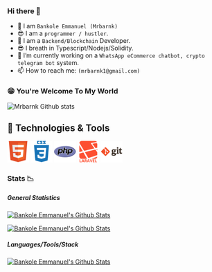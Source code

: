 ### Hi there 👋


- 🔭 I am `Bankole Emmanuel (Mrbarnk)`
- 😎 I am a `programmer / hustler`.
- 🌱 I am a `Backend/Blockchain` Developer.
- 😎 I breath in Typescript/Nodejs/Solidity.
- 👯 I’m currently working on a `WhatsApp eCommerce chatbot, crypto telegram bot` system.
- 📫 How to reach me: `(mrbarnk1@gmail.com)`

### 😁 You're Welcome To My World

![Mrbarnk Github stats](https://github-stats-six-puce.vercel.app/api?username=mrbarnk&count_private=true&show_icons=true&&theme=gotham)

<!--
**mrbarnk/mrbarnk** is a ✨ _special_ ✨ repository because its `README.md` (this file) appears on your GitHub profile.

Here are some ideas to get you started:

- 🔭 I’m currently working on ...
- 🌱 I’m currently learning ...
- 👯 I’m looking to collaborate on ...
- 🤔 I’m looking for help with ...
- 💬 Ask me about ...
- 📫 How to reach me: ...
- 😄 Pronouns: ...
- ⚡ Fun fact: ...
-->

## 🔧 Technologies & Tools
<img src="https://github.com/devicons/devicon/blob/master/icons/html5/html5-original.svg" alt="HTML" width="50" height="50"/> <img src="https://github.com/devicons/devicon/blob/master/icons/css3/css3-plain-wordmark.svg" alt="Css" width="50" height="50"/> <img src="https://github.com/devicons/devicon/blob/master/icons/php/php-original.svg" alt="PHP" width="50" height="50"/> <img src="https://github.com/devicons/devicon/blob/master/icons/laravel/laravel-plain-wordmark.svg" alt="Laravel" width="50" height="50"/> <img src="https://github.com/devicons/devicon/blob/master/icons/git/git-original-wordmark.svg" alt="Git" width="50" height="50"/>

### Stats :chart_with_downwards_trend:

##### General Statistics

[![Bankole Emmanuel's Github Stats](https://github-stats-six-puce.vercel.app/api?username=mrbarnk&count_private=true&bg_color=1c1917&color=ffffff&line=22c55e&point=ffffff&area_color=1c1917&area=true&hide_border=true)](https://github.com/mrbarnk)

[![Bankole Emmanuel's Github Stats](https://github-readme-streak-stats.herokuapp.com/?user=mrbarnk&stroke=ffffff&background=1c1917&ring=14b8a6&fire=14b8a6&currStreakNum=ffffff&currStreakLabel=14b8a6&sideNums=ffffff&sideLabels=ffffff&dates=ffffff&hide_border=true)](https://github.com/mrbarnk)

##### Languages/Tools/Stack

[![Bankole Emmanuel's Github Stats](https://github-stats-six-puce.vercel.app/api/top-langs?username=mrbarnk&bg_color=1c1917&color=ffffff&line=22c55e&point=ffffff&area_color=1c1917&area=true&hide_border=true)](https://github.com/mrbarnk)
